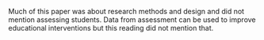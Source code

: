 Much of this paper was about research methods and design and did not mention assessing students. Data from assessment can be used to improve educational interventions but this reading did not mention that.